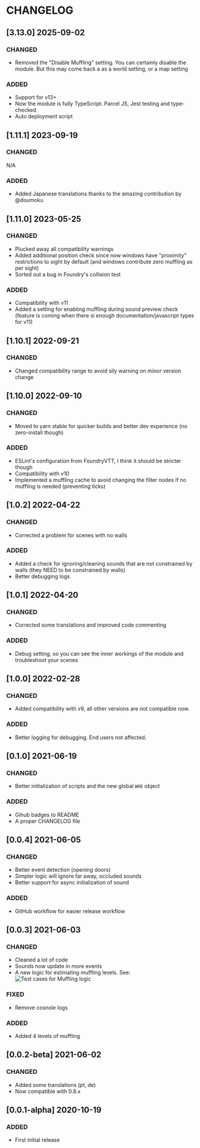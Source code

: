 # CHANGELOG

## [3.13.0] 2025-09-02

### CHANGED

- Removed the "Disable Muffling" setting. You can certainly disable the module. But this may come back a as a world setting, or a map setting

### ADDED

- Support for v13+
- Now the module is fully TypeScript. Parcel JS, Jest testing and type-checked
- Auto deployment script

## [1.11.1] 2023-09-19

### CHANGED

N/A

### ADDED

- Added Japanese translations thanks to the amazing contribution by @doumoku

## [1.11.0] 2023-05-25

### CHANGED

- Plucked away all compatibility warnings
- Added additional position check since now windows have "proximity" restrictions to sight by default (and windows contribute zero muffling as per sight)
- Sorted out a bug in Foundry's collision test

### ADDED

- Compatibility with v11
- Added a setting for enabling muffling during sound preview check (feature is coming when there si enough documentation/javascript types for v11)

## [1.10.1] 2022-09-21

### CHANGED

- Changed compatibility range to avoid sily warning on minor version change

## [1.10.0] 2022-09-10

### CHANGED

- Moved to yarn stable for quicker builds and better dev experience (no zero-install though)

### ADDED

- ESLint's configuration from FoundryVTT, I think it should be stricter though
- Compatibility with v10
- Implemented a muffling cache to avoid changing the filter nodes if no muffling is needed (preventing ticks)

## [1.0.2] 2022-04-22

### CHANGED

- Corrected a problem for scenes with no walls

### ADDED

- Added a check for ignoring/cleaning sounds that are not constrained by walls (they NEED to be constrained by walls)
- Better debugging logs

## [1.0.1] 2022-04-20

### CHANGED

- Corrected some translations and improved code commenting

### ADDED

- Debug setting, so you can see the inner workings of the module and troubleshoot your scenes

## [1.0.0] 2022-02-28

### CHANGED

- Added compatibility with v9, all other versions are not compatible now.

### ADDED

- Better logging for debugging. End users not affected.

## [0.1.0] 2021-06-19

### CHANGED

- Better initialization of scripts and the new global `WHE` object

### ADDED

- Gihub badges to README
- A proper CHANGELOG file

## [0.0.4] 2021-06-05

### CHANGED

- Better event detection (opening doors)
- Simpler logic will ignore far away, occluded sounds
- Better support for async initialization of sound

### ADDED

- GitHub workflow for easier release workflow

## [0.0.3] 2021-06-03

### CHANGED

- Cleaned a lot of code
- Sounds now update in more events
- A new logic for estimating muffling levels. See:
  ![Test cases for Muffling logic](https://raw.githubusercontent.com/SebaSOFT/walls-have-ears/develop/mufflingLogic.jpg)

### FIXED

- Remove cosnole logs

### ADDED

- Added 4 levels of muffling

## [0.0.2-beta] 2021-06-02

### CHANGED

- Added some translations (pt, de)
- Now compatible with 0.8.x

## [0.0.1-alpha] 2020-10-19

### ADDED

- First initial release
